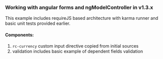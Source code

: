 ### Working with angular forms and ngModelController in v1.3.x

This example includes requireJS based architecture with karma runner and basic unit tests provided earlier.

#### Components:

1. `rc-currency` custom input directive copied from initial sources
2. validation includes basic example of dependent fields validation
